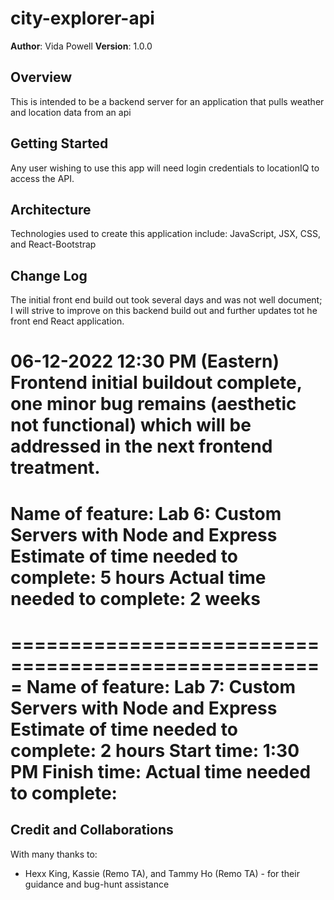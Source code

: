 # city-explorer-api

**Author**: Vida Powell
**Version**: 1.0.0

## Overview
This is intended to be a backend server for an application that pulls weather and location data from an api

## Getting Started
Any user wishing to use this app will need login credentials to locationIQ to access the API.

## Architecture
Technologies used to create this application include: JavaScript, JSX, CSS, and React-Bootstrap

## Change Log
The initial front end build out took several days and was not well document;
I will strive to improve on this backend build out and further updates tot he front end React application.

06-12-2022 12:30 PM (Eastern) Frontend initial buildout complete, one minor bug remains (aesthetic not functional) which will be addressed in the next frontend treatment.
=====================================================
Name of feature: Lab 6: Custom Servers with Node and Express
Estimate of time needed to complete: 5 hours
Actual time needed to complete: 2 weeks
=====================================================

=====================================================
Name of feature: Lab 7: Custom Servers with Node and Express
Estimate of time needed to complete: 2 hours
Start time: 1:30 PM
Finish time: 
Actual time needed to complete: 
=====================================================

## Credit and Collaborations
With many thanks to:
* Hexx King, Kassie (Remo TA), and Tammy Ho (Remo TA) - for their guidance and bug-hunt assistance


